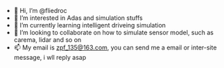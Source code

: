 - 👋 Hi, I’m @fliedroc
- 👀 I’m interested in Adas and simulation stuffs
- 🌱 I’m currently learning intelligent driveing simulation
- 💞️ I’m looking to collaborate on how to simulate sensor model, such as carema, lidar and so on
- 📫 My email is zpf_135@163.com, you can send me a email or inter-site message, i wll reply asap
